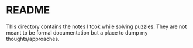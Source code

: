 # README

This directory contains the notes I took while solving puzzles. They are not meant to be formal documentation but a place to dump my thoughts/approaches.
